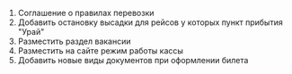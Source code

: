 1. Соглашение о правилах перевозки
2. Добавить остановку высадки для рейсов у которых пункт прибытия "Урай"
3. Разместить раздел вакансии
4. Разместить на сайте режим работы кассы
5. Добавить новые виды документов при оформлении билета